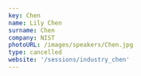 ```yaml
---
key: Chen
name: Lily Chen
surname: Chen 
company: NIST
photoURL: /images/speakers/Chen.jpg
type: cancelled
website: '/sessions/industry_chen'
---
```

